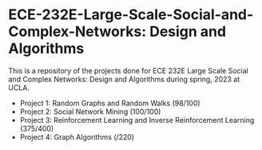 # ECE-232E-Large-Scale-Social-and-Complex-Networks: Design and Algorithms
  This is a repository of the projects done for ECE 232E Large Scale Social and Complex Networks: Design and Algorithms during spring, 2023 at UCLA.

 - Project 1: Random Graphs and Random Walks (98/100)
 - Project 2: Social Network Mining (100/100)
 - Project 3: Reinforcement Learning and Inverse Reinforcement Learning (375/400)
 - Project 4: Graph Algorithms (/220)
